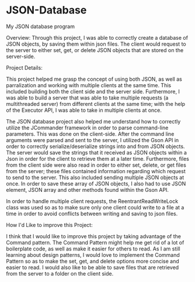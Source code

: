 # JSON-Database
My JSON database program

Overview:
Through this project, I was able to correctly create a database of JSON objects, by saving them within json files. The client would request to the server to either set, get, or delete JSON objects that are stored on the server-side. 

Project Details:

This project helped me grasp the concept of using both JSON, as well as parralization and working with multiple clients at the same time. This included building both the client side and the server side. Furthermore, I was able to build a server that was able to take multiple requests (a multithreaded server) from different clients at the same time; with the help of the Executor API, I was able to take in multiple clients at once. 

The JSON database project also helped me understand how to correctly utilize the JCommander framework in order to parse command-line parameters. This was done on the client-side. After the command line arguments were parsed and sent to the server, I utilized the Gson API in order to correctly serialize/deserialize strings into and from JSON objects. The server would save the strings that it received as JSON objects within a Json in order for the client to retrieve them at a later time. Furthermore, files from the client side were also read in order to either set, delete, or get files from the server; these files contained information regarding which request to send to the server. This also included sending multiple JSON objects at once. In order to save these array of JSON objects, I also had to use JSON element, JSON array and other methods found within the Gson API. 

In order to handle multiple client requests, the ReentrantReadWriteLock class was used so as to make sure only one client could write to a file at a time in order to avoid conflicts between writing and saving to json files. 

How I'd Like to improve this Project:

I think that I would like to improve this project by taking advantage of the Command pattern. The Command Pattern might help me get rid of a lot of boilerplate code, as well as make it easier for others to read. As I am still learning about design patterns, I would love to implement the Command Pattern so as to make the set, get, and delete options more concise and easier to read. I would also like to be able to save files that are retrieved from the server to a folder on the client side. 
